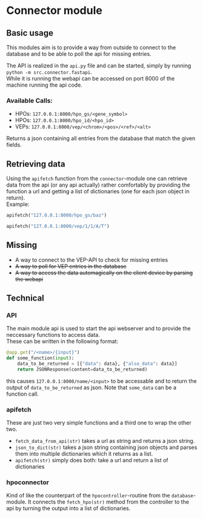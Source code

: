 # Connector module

## Basic usage

This modules aim is to provide a way from outside to connect to the database and to be able to poll the api for missing entries.  

The API is realized in the `api.py` file and can be started, simply by running `python -m src.connector.fastapi`.  
While it is running the webapi can be accessed on port 8000 of the machine running the api code.  

### Available Calls:
- HPOs: `127.0.0.1:8000/hpo_gs/<gene_symbol>`  
- HPOs: `127.0.0.1:8000/hpo_id/<hpo_id>`  
- VEPs: `127.0.0.1:8000/vep/<chrom>/<pos>/<ref>/<alt>`  

Returns a json containing all entries from the database that match the given fields.  

## Retrieving data

Using the `apifetch` function from the `connector`-module one can retrieve data from the api (or any api actually) rather comfortably by providing the function a url and getting a list of dictionaries (one for each json object in return).  
Example:  
```python
apifetch("127.0.0.1:8000/hpo_gs/baz")
```  

```python
apifetch("127.0.0.1:8000/vep/1/1/A/T")
```

## Missing

- A way to connect to the VEP-API to check for missing entries
- ~~A way to poll for VEP entries in the database~~
- ~~A way to access the data automagically on the client device by parsing the webapi~~


## Technical

### API

The main module api is used to start the api webserver and to provide the neccessary functions to access data.  
These can be written in the following format:  
```python
@app.get("/<name>/{input}")
def some_function(input):
    data_to_be_returned = [{"data": data}, {"also_data": data}]
    return JSONResponse(content=data_to_be_returned)

```
this causes `127.0.0.1:8000/name/<input>` to be accessable and to return the output of `data_to_be_returned` as json. Note that `some_data` can be a function call.

### apifetch

These are just two very simple functions and a third one to wrap the other two.  
- `fetch_data_from_api(str)` takes a url as string and returns a json string.  
- `json_to_dict(str)` takes a json string containing json objects and parses them into multiple dictionaries which it returns as a list.  
- `apifetch(str)` simply does both: take a url and return a list of dictionaries



### hpoconnector

Kind of like the counterpart of the `hpocontroller`-routine from the `database`-module. It connects the `fetch_hpo(str)` method from the controller to the api by turning the output into a list of dictionaries.
